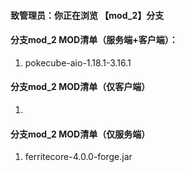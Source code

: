 #### 致管理员：你正在浏览 【mod_2】分支

#### 分支mod_2 MOD清单（服务端+客户端）：

1. pokecube-aio-1.18.1-3.16.1

#### 分支mod_2 MOD清单（仅客户端）

1. 

#### 分支mod_2 MOD清单（仅服务端）

1. ferritecore-4.0.0-forge.jar
